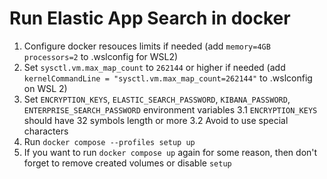 # Run Elastic App Search in docker
1. Configure docker resouces limits if needed (add `memory=4GB processors=2` to .wslconfig for WSL2)
2. Set `sysctl.vm.max_map_count` to `262144` or higher if needed (add `kernelCommandLine = "sysctl.vm.max_map_count=262144"` to .wslconfig on WSL 2)
3. Set `ENCRYPTION_KEYS`, `ELASTIC_SEARCH_PASSWORD`, `KIBANA_PASSWORD`, `ENTERPRISE_SEARCH_PASSWORD` environment variables
3.1	`ENCRYPTION_KEYS` should have 32 symbols length or more
3.2 Avoid to use special characters
4. Run `docker compose --profiles setup up`
5. If you want to run `docker compose up` again for some reason, then don't forget to remove created volumes or disable `setup`